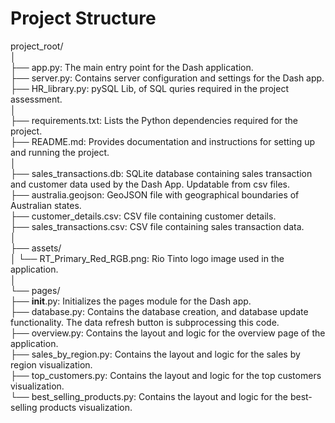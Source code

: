 # Project Structure

project_root/ <br />
│<br />
├── app.py: The main entry point for the Dash application.<br />
├── server.py: Contains server configuration and settings for the Dash app.<br />
├── HR_library.py: pySQL Lib, of SQL quries required in the project assessment.<br />
│<br />
├── requirements.txt: Lists the Python dependencies required for the project.<br />
├── README.md: Provides documentation and instructions for setting up and running the project.<br />
│<br />
├── sales_transactions.db: SQLite database containing sales transaction and customer data used by the Dash App. Updatable from csv files.<br />
├── australia.geojson: GeoJSON file with geographical boundaries of Australian states.<br />
├── customer_details.csv: CSV file containing customer details.<br />
├── sales_transactions.csv: CSV file containing sales transaction data.<br />
│<br />
├── assets/<br />
│   └── RT_Primary_Red_RGB.png: Rio Tinto logo image used in the application.<br />
│<br />
└── pages/<br />
    ├── __init__.py: Initializes the pages module for the Dash app.<br />
    ├── database.py: Contains the database creation, and database update functionality. The data refresh button is subprocessing this code.<br />
    ├── overview.py: Contains the layout and logic for the overview page of the application. <br />
    ├── sales_by_region.py: Contains the layout and logic for the sales by region visualization.<br />
    ├── top_customers.py: Contains the layout and logic for the top customers visualization.<br />
    └── best_selling_products.py: Contains the layout and logic for the best-selling products visualization.<br />

